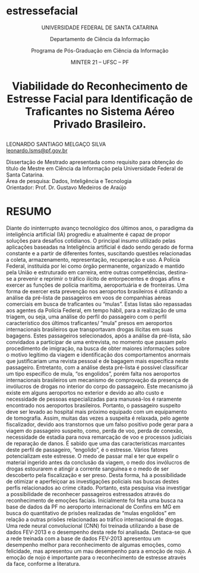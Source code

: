 # estressefacial
<p align="center">UNIVERSIDADE FEDERAL DE SANTA CATARINA</p>
<p align="center">Departamento de Ciência da Informação </p>
<p align="center">Programa de Pós-Graduação em Ciência da Informação</p>
<p align="center">MINTER 21 – UFSC – PF </p>

# <p align="center">  Viabilidade do Reconhecimento de Estresse Facial para Identificação de Traficantes no Sistema Aéreo Privado Brasileiro.  </p>

LEONARDO SANTIAGO MELGAÇO SILVA <br/>
leonardo.lsms@pf.gov.br

Dissertação de Mestrado apresentada como requisito para obtenção do título de Mestre em Ciência da Informação pela Universidade Federal de Santa Catarina. <br/>
Área de pesquisa: Dados, Inteligência e Tecnologia <br/>
Orientador: Prof. Dr. Gustavo Medeiros de Araújo <br/>

# RESUMO

Diante do ininterrupto avanço tecnológico dos últimos anos, o paradigma da inteligência artificial (IA) progrediu e atualmente é capaz de propor soluções para desafios cotidianos. O principal insumo utilizado pelas aplicações baseadas na Inteligência artificial é dado sendo gerado de forma constante e a partir de diferentes fontes, suscitando questões relacionadas a coleta, armazenamento, representação, recuperação e uso. A Polícia Federal, instituída por lei como órgão permanente, organizado e mantido pela União e estruturado em carreira, entre outras competências, destina-se a prevenir e reprimir o tráfico ilícito de entorpecentes e drogas afins e exercer as funções de polícia marítima, aeroportuária e de fronteiras. Uma forma de exercer esta prevenção nos aeroportos brasileiros é utilizando a análise da pré-lista de passageiros em voos de companhias aéreas comerciais em busca de traficantes ou “mulas”. Estas listas são repassadas aos agentes da Polícia Federal, em tempo hábil, para a realização de uma triagem, ou seja, uma análise do perfil do passageiro com o perfil característico dos últimos traficantes/ “mula” presos em aeroportos internacionais brasileiros que transportavam drogas ilícitas em suas bagagens. Estes passageiros selecionados, após a análise da pré-lista, são convidados a participar de uma entrevista, no momento que passam pelo procedimento de imigração, na busca de obter maiores informações sobre o motivo legítimo da viagem e identificação dos comportamentos anormais que justificariam uma revista pessoal e de bagagem mais específica neste passageiro. Entretanto, com a análise desta pré-lista é possível classificar um tipo específico de mula, “os engolidos”, porém falta nos aeroportos internacionais brasileiros um mecanismo de comprovação da presença de invólucros de drogas no interior do corpo do passageiro. Este mecanismo já existe em alguns aeroportos no exterior e devido ao alto custo e necessidade de pessoas especializadas para manuseá-los é raramente encontrado nos aeroportos brasileiros. Portanto, o passageiro suspeito deve ser levado ao hospital mais próximo equipado com um equipamento de tomografia. Assim, muitas das vezes a suspeita é relaxada, pelo agente fiscalizador, devido aos transtornos que um falso positivo pode gerar para a viagem do passageiro suspeito, como, perda de voo, perda de conexão, necessidade de estadia para nova remarcação de voo e processos judiciais de reparação de danos. É sabido que uma das características marcantes deste perfil de passageiro, “engolido”, é o estresse. Vários fatores potencializam este estresse. O medo de passar mal e ter que expelir o material ingerido antes da conclusão da viagem, o medo dos invólucros de drogas estourarem e atingir a corrente sanguínea e o medo de ser descoberto pela fiscalização e ser preso. Desta forma, há a possibilidade de otimizar e aperfeiçoar as investigações policiais nas buscas destes perfis relacionados ao crime citado. Portanto, esta pesquisa visa investigar a possibilidade de reconhecer passageiros estressados através do reconhecimento de emoções faciais. Inicialmente foi feita uma busca na base de dados da PF no aeroporto internacional de Confins em MG em busca do quantitativo de prisões realizadas de “mulas engolidos” em relação a outras prisões relacionadas ao tráfico internacional de drogas. Uma rede neural convolucional (CNN) foi treinada utilizando a base de dados FEV-2013 e o desempenho desta rede foi analisada. Destaca-se que a rede treinada com a base de dados FEV-2013 apresentou um desempenho melhor para reconhecimento de algumas emoções, como felicidade, mas apresentou um mau desempenho para a emoção de nojo. A emoção de nojo é importante para o reconhecimento de estresse através da face, conforme a literatura.
